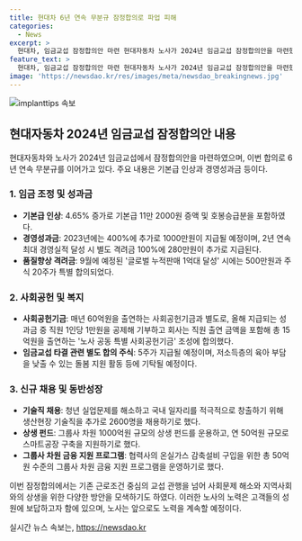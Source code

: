 ```yaml
---
title: 현대차 6년 연속 무분규 잠정합의로 파업 피해
categories:
  - News
excerpt: >
  현대차, 임금교섭 잠정합의안 마련 현대자동차 노사가 2024년 임금교섭 잠정합의안을 마련했다. 6년 연속 무분규로 기본급 11만2000원 인상 및 경영성과금 400%+1000만원 등의 혜택 포함. 특히, 사회문제 해결과 지역사회 상생을 위한 다양한 방안도 모색. 노사 공동 특별 사회공헌기금 15억원 조성 등 사회적 책임 강조. 또한, 청년 고용 문제 해결을 위해 기술직 채용 확대 및 협력사 상생을 위한 펀드 조성 등의 내용이 포함돼 있다.
feature_text: >
  현대차, 임금교섭 잠정합의안 마련 현대자동차 노사가 2024년 임금교섭 잠정합의안을 마련했다. 6년 연속 무분규로 기본급 11만2000원 인상 및 경영성과금 400%+1000만원 등의 혜택 포함. 특히, 사회문제 해결과 지역사회 상생을 위한 다양한 방안도 모색. 노사 공동 특별 사회공헌기금 15억원 조성 등 사회적 책임 강조. 또한, 청년 고용 문제 해결을 위해 기술직 채용 확대 및 협력사 상생을 위한 펀드 조성 등의 내용이 포함돼 있다.
image: 'https://newsdao.kr/res/images/meta/newsdao_breakingnews.jpg'
---
```


<p><img src="https://newsdao.kr/res/images/meta/newsdao_breakingnews.jpg" alt="implanttips 속보" /></p>

<h2 data-ke-size="size26">현대자동차 2024년 임금교섭 잠정합의안 내용</h2>

<p data-ke-size="size16">현대자동차와 노사가 2024년 임금교섭에서 잠정합의안을 마련하였으며, 이번 합의로 6년 연속 무분규를 이어가고 있다. 주요 내용은 기본급 인상과 경영성과금 등이다.</p>

<h3>1. 임금 조정 및 성과금</h3>

<ul>
  <li><b>기본급 인상</b>: 4.65% 증가로 기본급 11만 2000원 증액 및 호봉승급분을 포함하였다.</li>
  <li><b>경영성과금</b>: 2023년에는 400%에 추가로 1000만원이 지급될 예정이며, 2년 연속 최대 경영실적 달성 시 별도 격려금 100%에 280만원이 추가로 지급된다.</li>
  <li><b>품질향상 격려금</b>: 9월에 예정된 '글로벌 누적판매 1억대 달성' 시에는 500만원과 주식 20주가 특별 합의되었다.</li>
</ul>

<h3>2. 사회공헌 및 복지</h3>

<ul>
  <li><b>사회공헌기금</b>: 매년 60억원을 출연하는 사회공헌기금과 별도로, 올해 지급되는 성과금 중 직원 1인당 1만원을 공제해 기부하고 회사는 직원 출연 금액을 포함해 총 15억원을 출연하는 '노사 공동 특별 사회공헌기금' 조성에 합의했다.</li>
  <li><b>임금교섭 타결 관련 별도 합의 주식</b>: 5주가 지급될 예정이며, 저소득층의 육아 부담을 낮출 수 있는 돌봄 지원 활동 등에 기탁될 예정이다.</li>
</ul>

<h3>3. 신규 채용 및 동반성장</h3>

<ul>
  <li><b>기술직 채용</b>: 청년 실업문제를 해소하고 국내 일자리를 적극적으로 창출하기 위해 생산현장 기술직을 추가로 2600명을 채용하기로 했다.</li>
  <li><b>상생 펀드</b>: 그룹사 차원 1000억원 규모의 상생 펀드를 운용하고, 연 50억원 규모로 스마트공장 구축을 지원하기로 했다.</li>
  <li><b>그룹사 차원 금융 지원 프로그램</b>: 협력사의 온실가스 감축설비 구입을 위한 총 50억원 수준의 그룹사 차원 금융 지원 프로그램을 운영하기로 했다.</li>
</ul>

<p data-ke-size="size16">이번 잠정합의에서는 기존 근로조건 중심의 교섭 관행을 넘어 사회문제 해소와 지역사회와의 상생을 위한 다양한 방안을 모색하기도 하였다. 이러한 노사의 노력은 고객들의 성원에 보답하고자 함에 있으며, 노사는 앞으로도 노력을 계속할 예정이다.</p>
실시간 뉴스 속보는, <a href="https://newsdao.kr" rel="dofollow">https://newsdao.kr</a>


